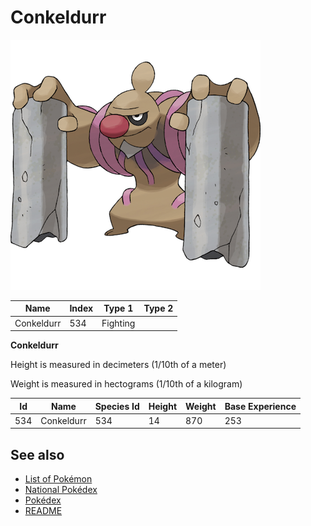 # Conkeldurr


![Conkeldurr](images/534.png)

| **Name** | **Index** | **Type 1** | **Type 2** |
|----|----|----|----|
| Conkeldurr | 534 | Fighting  |  |

**Conkeldurr** 


Height is measured in decimeters (1/10th of a meter)

Weight is measured in hectograms (1/10th of a kilogram)

| **Id** | **Name** | **Species Id** | **Height** | **Weight** | **Base Experience** |
|--------|----------|----------------|------------|------------|---------------------|
| 534 | Conkeldurr | 534 | 14 | 870 | 253 |


## See also

- [List of Pokémon](../pokemon.md)
- [National Pokédex](../national_pokedex.md)
- [Pokédex](../pokedex.md)
- [README](../README.md)

